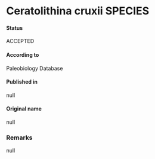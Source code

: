 Ceratolithina cruxii SPECIES
=======

#### Status
ACCEPTED

#### According to
Paleobiology Database

#### Published in
null

#### Original name
null

### Remarks
null